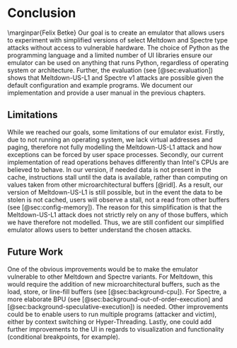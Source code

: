 # Conclusion
\marginpar{Felix Betke}
Our goal is to create an emulator that allows users to experiment with simplified versions of select Meltdown and Spectre type attacks without access to vulnerable hardware. The choice of Python as the programming language and a limited number of UI libraries ensure our emulator can be used on anything that runs Python, regardless of operating system or architecture. Further, the evaluation (see [@sec:evaluation]) shows that Meltdown-US-L1 and Spectre v1 attacks are possible given the default configuration and example programs. We document our implementation and provide a user manual in the previous chapters.
<!---
Our emulator works on simple programs, Meltdown/Spectre works, presented Mitigations work
-->

## Limitations
While we reached our goals, some limitations of our emulator exist. Firstly, due to not running an operating system, we lack virtual addresses and paging, therefore not fully modelling the Meltdown-US-L1 attack and how exceptions can be forced by user space processes. Secondly, our current implementation of read operations behaves differently than Intel's CPUs are believed to behave. In our version, if needed data is not present in the cache, instructions stall until the data is available, rather than computing on values taken from other microarchitectural buffers [@ridl]. As a result, our version of Meltdown-US-L1 is still possible, but in the event the data to be stolen is not cached, users will observe a stall, not a read from other buffers (see [@sec:config-memory]). The reason for this simplification is that the Meltdown-US-L1 attack does not strictly rely on any of those buffers, which we have therefore not modelled. Thus, we are still confident our simplified emulator allows users to better understand the chosen attacks.

## Future Work
One of the obvious improvements would be to make the emulator vulnerable to other Meltdown and Spectre variants. For Meltdown, this would require the addition of new microarchitectural buffers, such as the load, store, or line-fill buffers (see [@sec:background-cpu]). For Spectre, a more elaborate BPU (see [@sec:background-out-of-order-execution] and [@sec:background-speculative-execution]) is needed. Other improvements could be to enable users to run multiple programs (attacker and victim), either by context switching or Hyper-Threading. Lastly, one could add further improvements to the UI in regards to visualization and functionality (conditional breakpoints, for example).
